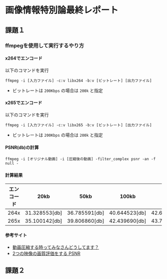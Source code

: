 # 画像情報特別論最終レポート

## 課題１
### ffmpegを使用して実行するやり方

#### x264でエンコード

以下のコマンドを実行
```
ffmpeg -i [入力ファイル] -c:v libx264 -b:v [ビットレート] [出力ファイル]
```
- ビットレートは `200Kbps` の場合は `200k` と指定

#### x265でエンコード

以下のコマンドを実行
```
ffmpeg -i [入力ファイル] -c:v libx265 -b:v [ビットレート] [出力ファイル]
```
- ビットレートは `200Kbps` の場合は `200k` と指定

#### PSNR(db)の計算


```
ffmpeg -i [オリジナル動画] -i [圧縮後の動画] -filter_complex psnr -an -f null -
```

#### 計算結果

| エンコード | 20kb | 50kb | 100kb | 150kb | 200kb | 250kb | 300kb |
| :-----: | :-----: | :-----: | :-----: | :-----: | :-----: | :-----: | :-----: |
| 264x | 31.328553[db] | 36.785591[db] | 40.644523[db] | 42.627868[db] | 43.972909[db] | 44.972522[db] | 45.737302[db] |
| 265x | 35.100142[db] | 39.806860[db] | 42.439690[db] | 43.765471[db] | 44.54526[db] | 45.415505[db] | 45.822527[db] |



#### 参考サイト
- [動画圧縮する時ってみなさんどうしてます？](https://creatorsblog.nijibox.jp/mov-optimize/)
- [2つの映像の画質評価をする PSNR](https://nico-lab.net/psnr_with_ffmpeg/)

## 課題２
